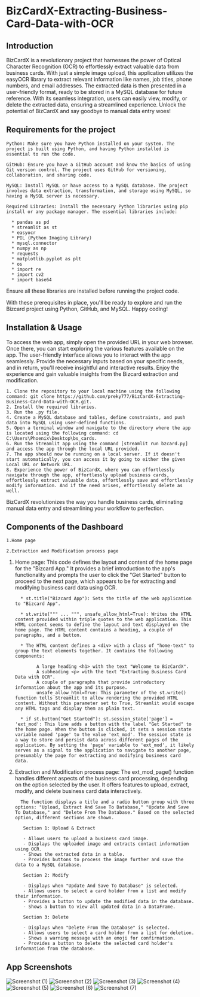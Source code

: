 # BizCardX-Extracting-Business-Card-Data-with-OCR
## Introduction
BizCardX is a revolutionary project that harnesses the power of Optical Character Recognition (OCR) to effortlessly extract valuable data from business cards. With just a simple image upload, this application utilizes the easyOCR library to extract relevant information like names, job titles, phone numbers, and email addresses. The extracted data is then presented in a user-friendly format, ready to be stored in a MySQL database for future reference. With its seamless integration, users can easily view, modify, or delete the extracted data, ensuring a streamlined experience. Unlock the potential of BizCardX and say goodbye to manual data entry woes!

## Requirements for the project

    Python: Make sure you have Python installed on your system. The project is built using Python, and having Python installed is essential to run the code.
    
    GitHub: Ensure you have a GitHub account and know the basics of using Git version control. The project uses GitHub for versioning, collaboration, and sharing code.
    
    MySQL: Install MySQL or have access to a MySQL database. The project involves data extraction, transformation, and storage using MySQL, so having a MySQL server is necessary.
    
    Required Libraries: Install the necessary Python libraries using pip install or any package manager. The essential libraries include:
    
      * pandas as pd
      * streamlit as st
      * easyocr
      * PIL (Python Imaging Library)
      * mysql.connector
      * numpy as np
      * requests
      * matplotlib.pyplot as plt
      * os
      * import re
      * import cv2
      * import base64

Ensure all these libraries are installed before running the project code.

With these prerequisites in place, you'll be ready to explore and run the Bizcard project using Python, GitHub, and MySQL. Happy coding!

   
## Installation & Usage

To access the web app, simply open the provided URL in your web browser. Once there, you can start exploring the various features available on the app. The user-friendly interface allows you to interact with the app seamlessly. Provide the necessary inputs based on your specific needs, and in return, you'll receive insightful and interactive results. Enjoy the experience and gain valuable insights from the Bizcard extraction and modification.

    1. Clone the repository to your local machine using the following command: git clone https://github.com/preky777/BizCardX-Extracting-Business-Card-Data-with-OCR.git.
    2. Install the required libraries.
    3. Run the .py file.
    4. Create a MySQL database and tables, define constraints, and push data into MySQL using user-defined functions.
    5. Open a terminal window and navigate to the directory where the app is located using the following command: cd C:\Users\Phoenix\Desktop\bs_cards.
    6. Run the Streamlit app using the command [streamlit run bzcard.py] and access the app through the local URL provided.
    7. The app should now be running on a local server. If it doesn't start automatically, you can access it by going to either the given Local URL or Network URL.
    8. Experience the power of BizCardX, where you can effortlessly navigate through the app, effortlessly upload business cards, effortlessly extract valuable data, effortlessly save and effortlessly modify information. And if the need arises, effortlessly delete as well. 
    
BizCardX revolutionizes the way you handle business cards, eliminating manual data entry and streamlining your workflow to perfection.



## Components of the Dashboard

    1.Home page
    
    2.Extraction and Modification process page
    

1. Home page:
   This code defines the layout and content of the home page for the "Bizcard App." It provides a brief introduction to the app's functionality and prompts the user to click the "Get Started" button to proceed to the next page, which appears to be for extracting and modifying business card data using OCR.


         * st.title("Bizcard App"): Sets the title of the web application to "Bizcard App".

         * st.write(""" ... """, unsafe_allow_html=True): Writes the HTML content provided within triple quotes to the web application. This HTML content seems to define the layout and text displayed on the home page. The HTML content contains a heading, a couple of paragraphs, and a button.

         * The HTML content defines a <div> with a class of "home-text" to group the text elements together. It contains the following components:

               A large heading <h1> with the text "Welcome to BizCardX".
               A subheading <p> with the text "Extracting Business Card Data with OCR".
               A couple of paragraphs that provide introductory information about the app and its purpose.
               unsafe_allow_html=True: This parameter of the st.write() function tells Streamlit to allow rendering the provided HTML content. Without this parameter set to True, Streamlit would escape any HTML tags and display them as plain text.
         
         * if st.button("Get Started"): st.session_state['page'] = 'ext_mod': This line adds a button with the label "Get Started" to the home page. When the button is clicked, it sets a session state variable named 'page' to the value 'ext_mod'. The session state is a way to store and persist data across different pages of the application. By setting the 'page' variable to 'ext_mod', it likely serves as a signal to the application to navigate to another page, presumably the page for extracting and modifying business card data.
      


  2. Extraction and Modification process page:
     The ext_mod_page() function handles different aspects of the business card processing, depending on the option selected by the user. It offers features to upload, extract, modify, and delete business card data interactively.
  

           The function displays a title and a radio button group with three options: "Upload, Extract And Save To Database," "Update And Save To Database," and "Delete From The Database." Based on the selected option, different sections are shown.

            Section 1: Upload & Extract
         
            - Allows users to upload a business card image.
            - Displays the uploaded image and extracts contact information using OCR.
            - Shows the extracted data in a table.
            - Provides buttons to process the image further and save the data to a MySQL database.
     
            Section 2: Modify
         
            - Displays when "Update And Save To Database" is selected.
            - Allows users to select a card holder from a list and modify their information.
            - Provides a button to update the modified data in the database.
            - Shows a button to view all updated data in a DataFrame.
     
            Section 3: Delete
         
            - Displays when "Delete From The Database" is selected.
            - Allows users to select a card holder from a list for deletion.
            - Shows a warning message with an emoji for confirmation.
            - Provides a button to delete the selected card holder's information from the database.
      




## App Screenshots
![Screenshot (1)](https://github.com/preky777/BizCardX-Extracting-Business-Card-Data-with-OCR/assets/107749942/56c57229-3bf5-4927-b298-a1f990bab38d)
![Screenshot (2)](https://github.com/preky777/BizCardX-Extracting-Business-Card-Data-with-OCR/assets/107749942/cb3b47bf-8731-44ee-92ff-4a0af070a4e2)
![Screenshot (3)](https://github.com/preky777/BizCardX-Extracting-Business-Card-Data-with-OCR/assets/107749942/f33e9fdd-e4d1-4882-8152-c0fc11ccaf66)
![Screenshot (4)](https://github.com/preky777/BizCardX-Extracting-Business-Card-Data-with-OCR/assets/107749942/075591f3-1e79-490c-904b-e3fb559b103a)
![Screenshot (5)](https://github.com/preky777/BizCardX-Extracting-Business-Card-Data-with-OCR/assets/107749942/13903c57-e647-4e55-be1a-dce5edb0ddd9)
![Screenshot (6)](https://github.com/preky777/BizCardX-Extracting-Business-Card-Data-with-OCR/assets/107749942/34287112-eb7b-4807-8a6e-2c2f8df41b9c)
![Screenshot (7)](https://github.com/preky777/BizCardX-Extracting-Business-Card-Data-with-OCR/assets/107749942/f0b79b6c-bf84-44f1-a1f9-b86fdc49cbf2)
